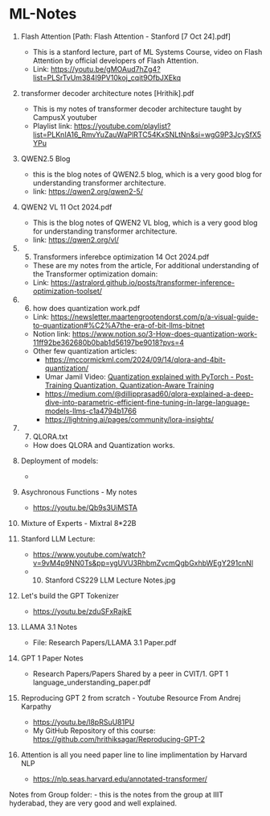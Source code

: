 # ML-Notes

1. Flash Attention [Path: Flash Attention - Stanford [7 Oct 24].pdf]
    - This is a stanford lecture, part of ML Systems Course, video on Flash Attention by official developers of Flash Attention. 
    - Link: https://youtu.be/gMOAud7hZg4?list=PLSrTvUm384I9PV10koj_cqit9OfbJXEkq 

2. transformer decoder architecture notes [Hrithik].pdf 
    - This is my notes of transformer decoder architecture taught by CampusX youtuber
    - Playlist link: https://youtube.com/playlist?list=PLKnIA16_RmvYuZauWaPlRTC54KxSNLtNn&si=wgG9P3JcySfX5YPu

3. QWEN2.5 Blog 
    - this is the blog notes of QWEN2.5 blog, which is a very good blog for understanding transformer architecture.
    -   link: https://qwen2.org/qwen2-5/ 
4. QWEN2 VL 11 Oct 2024.pdf
    - This is the blog notes of QWEN2 VL blog, which is a very good blog for understanding transformer architecture. 
    -   link: https://qwen2.org/vl/ 
5. 5. Transformers inferebce  optimization 14 Oct 2024.pdf  
    -  These are my notes from the article, For additional understanding of the Transformer optimization domain: 
    -  Link: https://astralord.github.io/posts/transformer-inference-optimization-toolset/  
6. 6. how does quantization work.pdf
    - Link: https://newsletter.maartengrootendorst.com/p/a-visual-guide-to-quantization#%C2%A7the-era-of-bit-llms-bitnet
    - Notion link: https://www.notion.so/3-How-does-quantization-work-11ff92be362680b0bab1d56197be9018?pvs=4
    - Other few quantization articles:
        -  https://mccormickml.com/2024/09/14/qlora-and-4bit-quantization/
        - Umar Jamil Video: [Quantization explained with PyTorch - Post-Training Quantization, Quantization-Aware Training](https://youtu.be/0VdNflU08yA)
        - https://medium.com/@dillipprasad60/qlora-explained-a-deep-dive-into-parametric-efficient-fine-tuning-in-large-language-models-llms-c1a4794b1766
        - https://lightning.ai/pages/community/lora-insights/
        
    
7. 7. QLORA.txt
    - How does QLORA and Quantization works. 

8. Deployment of models:
    - <Link> 

8. Asychronous Functions - My notes
    - https://youtu.be/Qb9s3UiMSTA    
9. Mixture of Experts - Mixtral 8*22B 
10. Stanford LLM Lecture:
    - https://www.youtube.com/watch?v=9vM4p9NN0Ts&pp=ygUVU3RhbmZvcmQgbGxhbWEgY291cnNl 
    - 10. Stanford CS229 LLM Lecture Notes.jpg
11. Let's build the GPT Tokenizer
    - https://youtu.be/zduSFxRajkE 

12. LLAMA 3.1 Notes
    - File: Research Papers/LLAMA 3.1 Paper.pdf

13. GPT 1 Paper Notes
    - Research Papers/Papers Shared by a peer in CVIT/1. GPT 1 language_understanding_paper.pdf 

14. Reproducing GPT 2 from scratch - Youtube Resource From Andrej Karpathy
    - https://youtu.be/l8pRSuU81PU
    - My GitHub Repository of this course: https://github.com/hrithiksagar/Reproducing-GPT-2

15. Attention is all you need paper line to line implimentation by Harvard NLP
    -  https://nlp.seas.harvard.edu/annotated-transformer/ 














    
Notes from Group folder:
    - this is the notes from the group at IIIT hyderabad, they are very good and well explained.